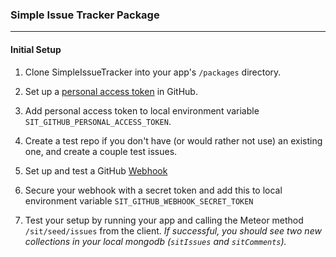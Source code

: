 ### Simple Issue Tracker Package
---
#### Initial Setup
1. Clone SimpleIssueTracker into your app's `/packages` directory.

2. Set up a [personal access token](https://help.github.com/articles/creating-an-access-token-for-command-line-use/) in GitHub.

3. Add personal access token to local environment variable `SIT_GITHUB_PERSONAL_ACCESS_TOKEN`.

4. Create a test repo if you don't have (or would rather not use) an existing one, and create a couple test issues.

5. Set up and test a GitHub [Webhook](https://developer.github.com/webhooks/creating/)

6. Secure your webhook with a secret token and add this to local environment variable `SIT_GITHUB_WEBHOOK_SECRET_TOKEN` 

7. Test your setup by running your app and calling the Meteor method `/sit/seed/issues` from the client. _If successful, you should see two new collections in your local mongodb (`sitIssues` and `sitComments`)._